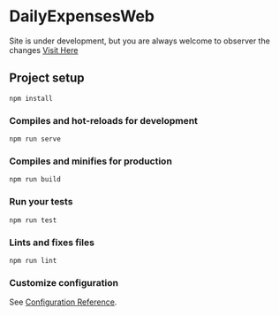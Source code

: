 # DailyExpensesWeb
Site is under development, but you are always welcome to observer the changes [Visit Here](https://panthsolanki.github.io/DailyExpensesWeb/)

## Project setup
```
npm install
```

### Compiles and hot-reloads for development
```
npm run serve
```

### Compiles and minifies for production
```
npm run build
```

### Run your tests
```
npm run test
```

### Lints and fixes files
```
npm run lint
```

### Customize configuration
See [Configuration Reference](https://cli.vuejs.org/config/).
